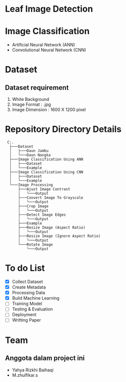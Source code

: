 # Leaf Image Detection


# Image Classification
  - Artificial Neural Network (ANN)
  - Convolutional Neural Network (CNN)

# Dataset
  Dataset requirement
  ------------------
  1. White Background
  2. Image Format : .jpg
  3. Image Dimension : 1600 X 1200 pixel
  

# Repository Directory Details
     C:.
      ├───Dataset
      │   ├───Daun Jambu
      │   └───Daun Nangka
      ├───Image Classification Using ANN
      │   ├───Dataset
      │   └───Example
      ├───Image Classification Using CNN
      │   ├───Dataset
      │   └───Example
      └───Image Processing
          ├───Ajust Image Contrast
          │   └───Output
          ├───Convert Image To Grayscale
          │   └───Output
          ├───Crop Image
          │   └───Output
          ├───Detect Image Edges
          │   └───Output
          ├───Example
          ├───Resize Image (Aspect Ratio)
          │   └───Output
          ├───Resize Image (Ignore Aspect Ratio)
          │   └───Output
          └───Rotate Image
              └───Output


# To do List
  - [x] Collect Dataset 
  - [x] Create Metadata 
  - [x] Processing Data
  - [x] Build Machine Learning
  - [ ] Training Model
  - [ ] Testing & Evaluation
  - [ ] Deployment
  - [ ] Writting Paper

# Team 
  Anggota dalam project ini
  ------------------------
   - Yahya Rizkhi Baihaqi 
   - M.zhulfikar.s
